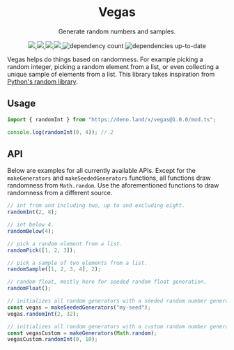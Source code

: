 <p align="center">
<!-- <img src="https://raw.githubusercontent.com/cryptogohan/vegas/master/media/vegas-logo.svg" width="200"> -->

<h1 align="center">Vegas</h1>
<p align="center">Generate random numbers and samples.</p>
</p>
<p align="center">
  <a href="https://github.com/cryptogohan/vegas/actions/workflows/tests.yml">
    <img src="https://github.com/cryptogohan/vegas/workflows/tests/badge.svg">
  </a>
  <a href="https://codecov.io/gh/cryptogohan/vegas">
    <img src="https://codecov.io/gh/cryptogohan/vegas/branch/main/graph/badge.svg?token=TW4QNAKP7U"/>
  </a>
  <a href="https://github.com/cryptogohan/vegas/releases">
    <img src="https://img.shields.io/github/v/tag/cryptogohan/vegas?label=version">
  </a>
  <a href="https://doc.deno.land/https/deno.land/x/vegas/mod.ts">
    <img src="https://img.shields.io/badge/%E2%80%8E-docs-blue.svg?logo=deno">
  </a>
  <img alt="dependency count" src="https://img.shields.io/endpoint?url=https%3A%2F%2Fdeno-visualizer.danopia.net%2Fshields%2Fdep-count%2Fhttps%2Fdeno.land%2Fx%2Fvegas%2Fmod.ts">
  <img alt="dependencies up-to-date" src="https://img.shields.io/endpoint?url=https%3A%2F%2Fdeno-visualizer.danopia.net%2Fshields%2Fupdates%2Fhttps%2Fdeno.land%2Fx%2Fvegas%2Fmod.ts">
</p>

Vegas helps do things based on randomness. For example picking a random integer,
picking a random element from a list, or even collecting a unique sample of
elements from a list. This library takes inspiration from
[Python's random library](https://docs.python.org/3/library/random.html).

## Usage

```ts
import { randomInt } from "https://deno.land/x/vegas@1.0.0/mod.ts";

console.log(randomInt(0, 4)); // 2
```

## API

Below are examples for all currently available APIs. Except for the
`makeGenerators` and `makeSeededGenerators` functions, all functions draw
randomness from `Math.random`. Use the aforementioned functions to draw
randomness from a different source.

```ts
// int from and including two, up to and excluding eight.
randomInt(2, 8);

// int below 4.
randomBelow(4);

// pick a random element from a list.
randomPick([1, 2, 3]);

// pick a sample of two elements from a list.
randomSample([1, 2, 3, 4], 2);

// random float, mostly here for seeded random float generation.
randomFloat();

// initializes all random generators with a seeded random number generator.
const vegas = makeSeededGenerators("my-seed");
vegas.randomInt(2, 32);

// initializes all random generators with a custom random number generator.
const vegasCustom = makeGenerators(Math.random);
vegasCustom.randomInt(0, 10);
```
